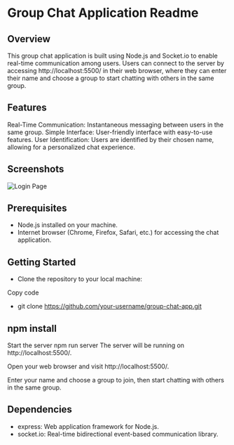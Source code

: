 # Group Chat Application Readme
## Overview
This group chat application is built using Node.js and Socket.io to enable real-time communication among users. Users can connect to the server by accessing http://localhost:5500/ in their web browser, where they can enter their name and choose a group to start chatting with others in the same group.

## Features
Real-Time Communication: Instantaneous messaging between users in the same group.
Simple Interface: User-friendly interface with easy-to-use features.
User Identification: Users are identified by their chosen name, allowing for a personalized chat experience.

## Screenshots
![Login Page](screenshots/Screenshot(26).png)
## Prerequisites
* Node.js installed on your machine.
* Internet browser (Chrome, Firefox, Safari, etc.) for accessing the chat application.
## Getting Started
* Clone the repository to your local machine:
  
Copy code
* git clone https://github.com/your-username/group-chat-app.git

## npm install
Start the server
npm run server
The server will be running on http://localhost:5500/.

Open your web browser and visit http://localhost:5500/.

Enter your name and choose a group to join, then start chatting with others in the same group.

## Dependencies
* express: Web application framework for Node.js.
* socket.io: Real-time bidirectional event-based communication library.

